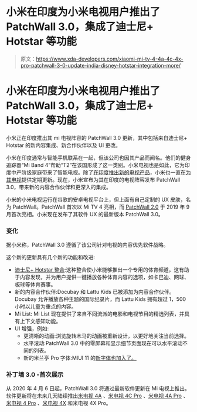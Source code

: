 # 小米在印度为小米电视用户推出了 PatchWall 3.0，集成了迪士尼+ Hotstar 等功能

> 原文：<https://www.xda-developers.com/xiaomi-mi-tv-4-4a-4c-4x-pro-patchwall-3-0-update-india-disney-hotstar-integration-more/>

# 小米在印度为小米电视用户推出了 PatchWall 3.0，集成了迪士尼+ Hotstar 等功能

小米正在印度推出其 mi 电视阵容的 PatchWall 3.0 更新，其中包括来自迪士尼+ Hotstar 的新内容集成、新合作伙伴以及 UI 更改。

小米在印度通常与智能手机联系在一起，但该公司也因其产品而闻名。他们的健身追踪器“Mi Band 4”帮助“T2”在该国形成了这一类别。小米电视也是如此，它为印度中产阶级家庭带来了智能电视。除了[在印度推出新的电视产品](https://www.xda-developers.com/xiaomi-launches-65-inch-4k-mi-tv/)，小米也一直在[为其电视](https://www.xda-developers.com/xiaomi-mi-tv-4-4a-4c-4x-pro-android-pie-september/)提供定期更新。现在，小米宣布为其在印度的电视阵容发布 PatchWall 3.0，带来新的内容合作伙伴和更深入的集成。

小米的小米电视运行在谷歌的安卓电视平台上，但上面有自己定制的 UX 皮肤，名为 PatchWall。PatchWall 首次以 Mi TV 4 亮相，而 [PatchWall 2.0](https://www.xda-developers.com/xiaomi-mi-tv-4-4a-4c-4x-pro-android-pie-september/) 于 2019 年 9 月首次亮相。小米现在发布了其软件 UX 的最新版本 PatchWall 3.0。

### 变化

据小米称，PatchWall 3.0 遵循了该公司针对电视的内容优先软件战略。

这个新的更新具有几个新的功能和改进:

*   [迪士尼+ Hotstar 整合](https://www.xda-developers.com/hotstar-disney-exclusive-content-india/):这种整合使小米能够推出一个专用的体育频道，这有助于内容发现，并为用户提供一键播放各种体育内容的选项，如卡巴迪、网球、板球等体育赛事。
*   新的内容合作伙伴:Docubay 和 Lattu Kids 已被添加为内容合作伙伴。Docubay 允许播放各种主题的国际纪录片，而 Lattu Kids 拥有超过 1，500 小时以儿童为重点的内容。
*   Mi List: Mi List 现在提供了来自不同流派的电影和电视节目的精选列表，并具有上下文感知功能。
*   UI 增强，例如:
    *   更清晰的动画:浏览旋转木马的动画被重新设计，以更好地关注当前选择。
    *   水平滚动:PatchWall 3.0 中的零屏幕和显示细节页面现在可以水平滚动不同的列表。
    *   新的米兰亭 Pro 字体:MIUI 11 的[新字体也加入了。](https://www.xda-developers.com/miui-9819-screen-cast-features-dark-mode-scheduling-font/)

### 补丁墙 3.0 -首次展示

从 2020 年 4 月 6 日起，PatchWall 3.0 将通过最新软件更新在 Mi 电视上推出。软件更新将在未来几天陆续推出[米电视 4A](https://www.mi.com/in/buy/product/mi-tv-4a-40) 、[米电视 4C Pro](https://www.mi.com/in/buy/product/mi-led-smart-tv-4c-pro-32) 、[米电视 4A Pro](https://www.amazon.in/Mi-LED-Ready-Android-Black/dp/B07HB7SSPZ/?tag=xdaportalin-21) 、[米电视 4 Pro](https://store.mi.com/in/buy/product/mi-led-smart-tv-4-pro-55) 、[米电视 4X](https://www.amazon.in/Mi-125-7-Inches-Ultra-Android/dp/B07X841RGL/?tag=xdaportalin-21) 和米电视 4X Pro。